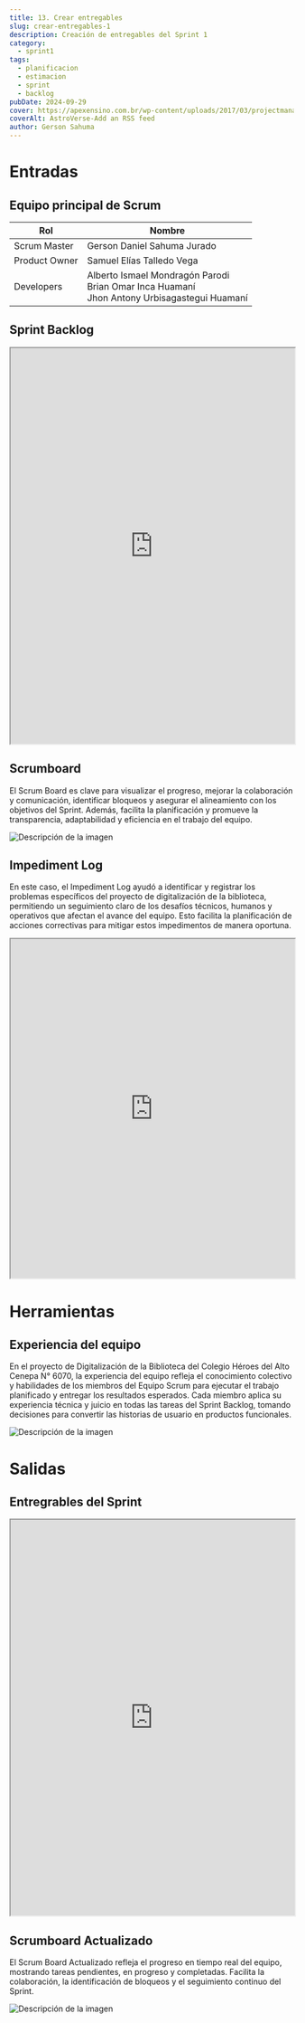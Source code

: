 ```yaml
---
title: 13. Crear entregables
slug: crear-entregables-1
description: Creación de entregables del Sprint 1
category:
  - sprint1
tags:
  - planificacion
  - estimacion
  - sprint
  - backlog
pubDate: 2024-09-29
cover: https://apexensino.com.br/wp-content/uploads/2017/03/projectmanager-440x264.jpg
coverAlt: AstroVerse-Add an RSS feed
author: Gerson Sahuma
---
```


# Entradas

## Equipo principal de Scrum

| Rol | Nombre |
|-----|---------|
| Scrum Master | Gerson Daniel Sahuma Jurado |
| Product Owner | Samuel Elías Talledo Vega |
| Developers | Alberto Ismael Mondragón Parodi<br>Brian Omar Inca Huamaní<br>Jhon Antony Urbisagastegui Huamaní |

## Sprint Backlog

<iframe src="https://docs.google.com/spreadsheets/d/e/2PACX-1vQ-L9criaX_9b0DnnCkVUtsRxy_9dVkK32WJON3nsZJve402Frd9MOI1j-BvPjwXFZyRiU0PvdQ3M1N/pubhtml?gid=0&amp;single=true&amp;" width="100%" height="700px"></iframe>

## Scrumboard

El Scrum Board es clave para visualizar el progreso, mejorar la colaboración y comunicación, identificar bloqueos y asegurar el alineamiento con los objetivos del Sprint. Además, facilita la planificación y promueve la transparencia, adaptabilidad y eficiencia en el trabajo del equipo.

![Descripción de la imagen](/images/scrumboard-1.png)

## Impediment Log

En este caso, el Impediment Log ayudó a identificar y registrar los problemas específicos del proyecto de digitalización de la biblioteca, permitiendo un seguimiento claro de los desafíos técnicos, humanos y operativos que afectan el avance del equipo. Esto facilita la planificación de acciones correctivas para mitigar estos impedimentos de manera oportuna.

<iframe src="https://docs.google.com/spreadsheets/d/e/2PACX-1vTomyKAw6jLhbJtqxbXR3OtVeM5sHifSz4y3PfQyVHt3eUjlU6PEjYC6GFQTpnwDA/pubhtml?gid=914023240&amp;single=true" width="100%" height="600px"></iframe>

# Herramientas

## Experiencia del equipo

En el proyecto de Digitalización de la Biblioteca del Colegio Héroes del Alto Cenepa N° 6070, la experiencia del equipo refleja el conocimiento colectivo y habilidades de los miembros del Equipo Scrum para ejecutar el trabajo planificado y entregar los resultados esperados. Cada miembro aplica su experiencia técnica y juicio en todas las tareas del Sprint Backlog, tomando decisiones para convertir las historias de usuario en productos funcionales.

![Descripción de la imagen](/images/experiencia-equipo.png)

# Salidas

## Entregrables del Sprint

<iframe src="https://docs.google.com/spreadsheets/d/e/2PACX-1vQ-L9criaX_9b0DnnCkVUtsRxy_9dVkK32WJON3nsZJve402Frd9MOI1j-BvPjwXFZyRiU0PvdQ3M1N/pubhtml?gid=1334002879&amp;single=true&amp;" width="100%" height="700px"></iframe>

## Scrumboard Actualizado

El Scrum Board Actualizado refleja el progreso en tiempo real del equipo, mostrando tareas pendientes, en progreso y completadas. Facilita la colaboración, la identificación de bloqueos y el seguimiento continuo del Sprint.

![Descripción de la imagen](/images/scrumboard-actualizado.png)
